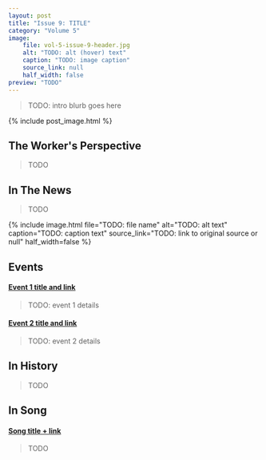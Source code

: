 ```yaml
---
layout: post
title: "Issue 9: TITLE"
category: "Volume 5"
image:
    file: vol-5-issue-9-header.jpg
    alt: "TODO: alt (hover) text"
    caption: "TODO: image caption"
    source_link: null
    half_width: false
preview: "TODO"
---
```


> TODO: intro blurb goes here

<!-- DO NOT remove the excerpt tag -->
<!--excerpt-->
<!-- remaining content goes below here -->

<!-- DO NOT remove the header image -->
{% include post_image.html %}

## The Worker's Perspective

> TODO

## In The News

> TODO

<!-- Example: adding additional images -->
<!-- fields here are same as header images (above) -->
<!-- delete if not needed -->
{% include image.html
  file="TODO: file name"
  alt="TODO: alt text"
  caption="TODO: caption text"
  source_link="TODO: link to original source or null"
  half_width=false
%}

## Events

<!-- delete events section if there are no events -->

#### [Event 1 title and link]()

> TODO: event 1 details

#### [Event 2 title and link]()

> TODO: event 2 details

## In History

> TODO

## In Song

#### [Song title + link]()

> TODO


